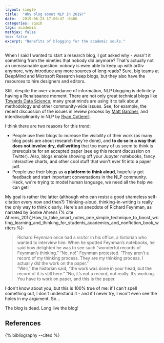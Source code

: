 ```yaml
---
layout: single
title:  "Why blog about NLP in 2019?"
date:   2019-06-23 17:00:47 -0400
categories: squib
tags: academia 
mathjax: false
toc: false
excerpt: "Benefits of blogging for the academic souls."
---
```


When I said I wanted to start a research blog, I got asked why - wasn't it something from the nineties that nobody did anymore? That's actually not an unreasonable question: nobody is even able to keep up with arXiv anymore, why introduce any more sources of long reads? Sure, big teams at DeepMind and Microsoft Research keep blogs, but they also have the resources to hire designers and editors.

Still, despite the over-abundance of information, NLP blogging is definitely having a Renaissance moment. There are not only great technical blogs like [Towards Data Science](https://towardsdatascience.com/); many great minds are using it to talk about methodology and other community-wide issues. See, for example, the recent discussion of the issues in review process by [Matt Gardner](https://medium.com/ai2-blog/5-steps-to-reconciling-pre-prints-and-blind-review-92a2d80d8735), and interdisciplinarity in NLP by [Ryan Cotterell](https://medium.com/@ryancotterell/what-interdisciplinarity-in-acl-means-to-me-f070121bfa85).

I think there are two reasons for this trend:

* People use their blogs to increase the visibility of their work (as many blog posts are about research they're done), and **to do so in a way that does not involve dry, dull writing** that too many of us seem to think is prerequisite for an accepted paper (see eg this recent discussion on Twitter). Also, blogs enable showing off your Jupyter notebooks, fancy interactive charts, and other cool stuff that won't ever fit into a paper pdf.
* People use their blogs as **a platform to think aloud**, hopefully get feedback and start important conversations in the NLP community. Heck, we're trying to model human language, we need all the help we can get! 

My goal is rather the latter (although who can resist a good shameless self-citation every now and then?) Thinking-aloud, thinking-in-writing is really the only way to think clearly. Here's an anecdote of Richard Feynman, as narrated by Sonke Ahrens {% cite Ahrens_2017_How_to_take_smart_notes_one_simple_technique_to_boost_writing_learning_and_thinking_for_students_academics_and_nonfiction_book_writers %}:

> Richard Feynman once had a visitor in his office, a historian who wanted to interview him. When he spotted Feynman’s notebooks, he said how delighted he was to see such “wonderful records of Feynman’s thinking.” “No, no!” Feynman protested. “They aren’t a record of my thinking process. They are my thinking process. I actually did the work on the paper.” <br/>
  “Well,” the historian said, “the work was done in your head, but the record of it is still here.” “No, it’s not a record, not really. It’s working. You have to work on paper, and this is the paper.

I don't know about you, but this is 100% true of me: if I can't spell something out, I don't understand it - and if I never try, I won't even see the holes in my argument. So... 

The blog is dead. Long live the blog! 

## References

{% bibliography --cited %}